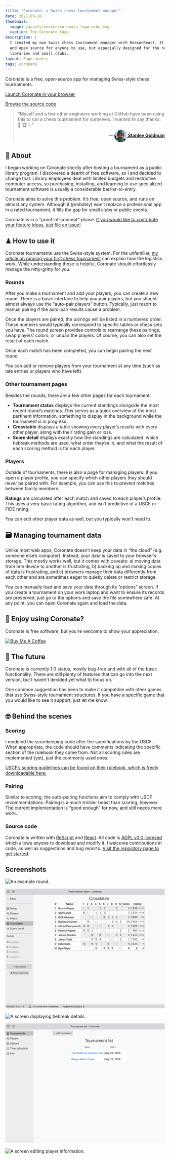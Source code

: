 ```yaml
---
title: "Coronate: a Swiss chess tournament manager"
date: 2021-03-18
thumbnail:
  image: /assets/vector/coronate_logo_wide.svg
  caption: The Coronate logo.
description: |
  I created my own Swiss chess tournament manager with ReasonReact. It's free
  and open source for anyone to use, but especially designed for the needs of
  libraries and small clubs.
layout: Page.acutis
tags: coronate
---
```

Coronate is a free, open-source app for managing Swiss-style chess
tournaments.

<p><div class="wp-block-button aligncenter download"><a class="button-link__link" href="https://coronate.netlify.app/">Launch Coronate in your browser</a></div></p>

<p><div class="wp-block-button aligncenter download"><a class="button-link__link" href="https://github.com/johnridesabike/coronate">Browse the source code</a></div></p>

<blockquote
  class="has-large-font-size"
  style="margin-bottom: 2em;"
  cite="https://github.com/johnridesabike/coronate/issues/17#issue-815725499">
  <p style="margin-bottom: 0;">
    &ldquo;Myself and a few other engineers working at GitHub have been using
    this to run a chess tournament for ourselves. I wanted to say thanks. 🥇
    🏆 ✨&rdquo;
  </p>
  <p style="font-weight: 700; text-align: right; margin-top: 0;" class="has-small-font-size">
    &mdash;
    <a
      href="https://github.com/johnridesabike/coronate/issues/17#issue-815725499">
      <img
        src="/assets/images/coronate/StanleyGoldman-av.jpg"
        style="border-radius: 50%; vertical-align: middle;"
        height="40"
        width="40"
      />
      Stanley Goldman
    </a>
  </p>
</blockquote>

## 🧐 About

I began working on Coronate shortly after hosting a tournament as a public
library program. I discovered a dearth of free software, so I and decided to
change that. Library employees deal with limited budgets and restrictive
computer access, so purchasing, installing, and learning to use specialized
tournament software is usually a considerable barrier-to-entry.

Coronate aims to solve this problem. It’s free, open source, and runs on
almost any system. Although it (probably) won’t replace a professional app in
a rated tournament, it fills the gap for small clubs or public events.

Coronate is in a "proof-of-concept" phase. [If you would like to contribute
your feature ideas, just file an issue!][issues]

[issues]: https://github.com/johnridesabike/coronate/issues

## ♟ How to use it

Coronate tournaments use the Swiss-style system. For the unfamiliar, [my
article on running your first chess tournament][2] can explain how the
logistics work. While understanding those is helpful, Coronate should
effortlessly manage the nitty-gritty for you.

[2]: http://programminglibrarian.org/articles/your-library%E2%80%99s-first-chess-tournament-opening-endgame

### Rounds

After you make a tournament and add your players, you can create a new round.
There is a basic interface to help you pair players, but you should almost
always use the “auto-pair players” button. Typically, just resort to manual
pairing if the auto-pair results cause a problem.

Once the players are paired, the pairings will be listed in a numbered order.
These numbers would typically correspond to specific tables or chess sets you
have. The round screen provides controls to rearrange these pairings, swap
players’ colors, or unpair the players. Of course, you can also set the
result of each match.

Once each match has been completed, you can begin pairing the next round.

You can add or remove players from your tournament at any time (such as late
entries or players who have left).

### Other tournament pages

Besides the rounds, there are a few other pages for each tournament:

- **Tournament status** displays the current standings alongside the most
  recent round’s matches. This serves as a quick overview of the most
  pertinent information, something to display in the background while the
  tournament is in progress.
- **Crosstable** displays a table showing every player’s results with every
  other player, along with their rating gain or loss.
- **Score detail** displays exactly how the standings are calculated: which
  tiebreak methods are used, what order they’re in, and what the result of
  each scoring method is for each player.

### Players

Outside of tournaments, there is also a page for managing players. If you
open a player profile, you can specify which other players they should
*never* be paired with. For example, you can use this to prevent matches
between family members.

**Ratings** are calculated after each match and saved to each player’s
profile. This uses a very basic rating algorithm, and isn’t predictive of a
USCF or FIDE rating.

You can edit other player data as well, but you typically won’t need to.

## 🗃 Managing tournament data

Unlike most web apps, Coronate doesn’t keep your data in “the cloud” (e.g.
someone else’s computer). Instead, your data is saved to your browser’s
storage. This mostly works well, but it comes with caveats: a) moving data
from one device to another is frustrating, b) backing up and making copies of
data is frustrating, and c) browsers manage their data differently from each
other and are sometimes eager to quietly delete or restrict storage.

You can manually load and save your data through its “options” screen. If you
create a tournament on your work laptop and want to ensure its records are
preserved, just go to the options and save the file somewhere safe. At any
point, you can open Coronate again and load the data.

## 🥰 Enjoy using Coronate?

Coronate is free software, but you're welcome to show your appreciation.

<script
  type="text/javascript"
  src="https://cdnjs.buymeacoffee.com/1.0.0/button.prod.min.js"
  data-name="bmc-button"
  data-slug="johnridesabike"
  data-color="#FFDD00"
  data-emoji=""
  data-font="Cookie"
  data-text="Buy me a coffee"
  data-outline-color="#000000"
  data-font-color="#000000"
  data-coffee-color="#ffffff">
</script>
<noscript>
  <a 
    href="https://www.buymeacoffee.com/johnridesabike"
    target="_blank">
    <img
      src="https://cdn.buymeacoffee.com/buttons/v2/default-yellow.png"
      alt="Buy Me A Coffee"
      height="60"
      width="217"
      style="height: 60px !important;width: 217px !important;" />
  </a>
</noscript>

## 🌅 The future

Coronate is currently 1.0 status, mostly bug-free and with all of the basic
functionality. There are still plenty of features that can go into the next
version, but I haven't decided yet what to focus on.

One common suggestion has been to make it compatible with other games that
use Swiss-style tournament structures. If you have a specific game that you
would like to see it support, just let me know.

## 🤓 Behind the scenes

### Scoring

I modeled the scorekeeping code after the specifications by the USCF. When
appropriate, the code should have comments indicating the specific section of
the rulebook they come from. Not all scoring rules are implemented (yet),
just the commonly used ones.

[USCF’s scoring guidelines can be found on their rulebook, which is freely
downloadable here.](http://www.uschess.org/content/view/7752/369/)

### Pairing

Similar to scoring, the auto-pairing functions aim to comply with USCF
recommendations. Pairing is a much trickier beast than scoring, however. The
current implementation is “good enough” for now, and still needs more work.

### Source code

Coronate is written with [ReScript] and [React]. All code is [AGPL v3.0
licensed][license] which allows anyone to download and modify it. I welcome
contributions in code, as well as suggestions and bug reports. [Visit the
repository page to get started][repo].

[ReScript]: https://rescript-lang.org/
[React]: https://reactjs.org/
[license]: https://github.com/johnridesabike/coronate/blob/master/LICENSE
[repo]: https://github.com/johnridesabike/coronate/

## Screenshots

![An example round.](/assets/images/coronate/screenshot-round.png)

![The crosstable screen.](/assets/images/coronate/screenshot-crosstable.png)

![A screen displaying tiebreak details.](/assets/images/coronate/screenshot-score-detail.png)

![The tournament list screen.](/assets/images/coronate/screenshot-tourney-list.png)

![A screen editing player information.](/assets/images/coronate/screenshot-player-edit.png)

